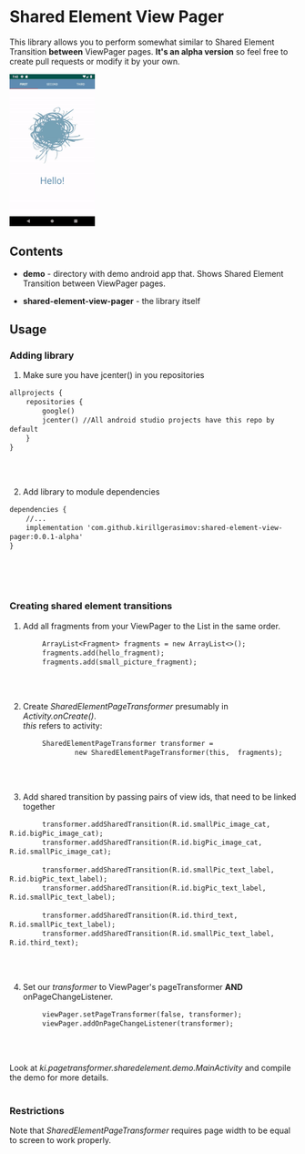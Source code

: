 # Shared Element View Pager
This library allows you to perform somewhat similar to Shared Element Transition **between** ViewPager pages.
**It's an alpha version** so feel free to create pull requests or modify it by your own.

![](images/shared-element-demo.gif)

## Contents
- **demo** - directory with demo android app that. Shows Shared Element Transition between ViewPager pages.

- **shared-element-view-pager** - the library itself

## Usage
### Adding library
1. Make sure you have jcenter() in you repositories
```        
allprojects {
    repositories {
        google()
        jcenter() //All android studio projects have this repo by default
    }
}
```
<br/>
<br/>


2. Add library to module dependencies
```   
dependencies {
    //...     
    implementation 'com.github.kirillgerasimov:shared-element-view-pager:0.0.1-alpha'
}
```
<br/>
<br/>
<br/>



### Creating shared element transitions

1. Add all fragments from your ViewPager to the List in the same order.
```
        ArrayList<Fragment> fragments = new ArrayList<>();
        fragments.add(hello_fragment);
        fragments.add(small_picture_fragment);
```
<br/>
<br/>


2. Create *SharedElementPageTransformer* presumably in *Activity.onCreate()*. <br/>
*this* refers to activity:
```
        SharedElementPageTransformer transformer =
                new SharedElementPageTransformer(this,  fragments);
```
<br/>
<br/>


3. Add shared transition by passing pairs of view ids, that need to be linked together 

```
        transformer.addSharedTransition(R.id.smallPic_image_cat, R.id.bigPic_image_cat);
        transformer.addSharedTransition(R.id.bigPic_image_cat, R.id.smallPic_image_cat);

        transformer.addSharedTransition(R.id.smallPic_text_label, R.id.bigPic_text_label);
        transformer.addSharedTransition(R.id.bigPic_text_label, R.id.smallPic_text_label);

        transformer.addSharedTransition(R.id.third_text, R.id.smallPic_text_label);
        transformer.addSharedTransition(R.id.smallPic_text_label, R.id.third_text);
```
<br/>
<br/>


4. Set our *transformer* to ViewPager's pageTransformer **AND** onPageChangeListener.
```
        viewPager.setPageTransformer(false, transformer);
        viewPager.addOnPageChangeListener(transformer);
```
<br/>
<br/>



Look at *ki.pagetransformer.sharedelement.demo.MainActivity* and compile the demo for more details.
<br/>
<br/>


### Restrictions
Note that  *SharedElementPageTransformer* requires page width to be equal to screen to work properly. 